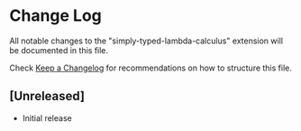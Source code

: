 # Change Log

All notable changes to the "simply-typed-lambda-calculus" extension will be documented in this file.

Check [Keep a Changelog](http://keepachangelog.com/) for recommendations on how to structure this file.

## [Unreleased]

- Initial release